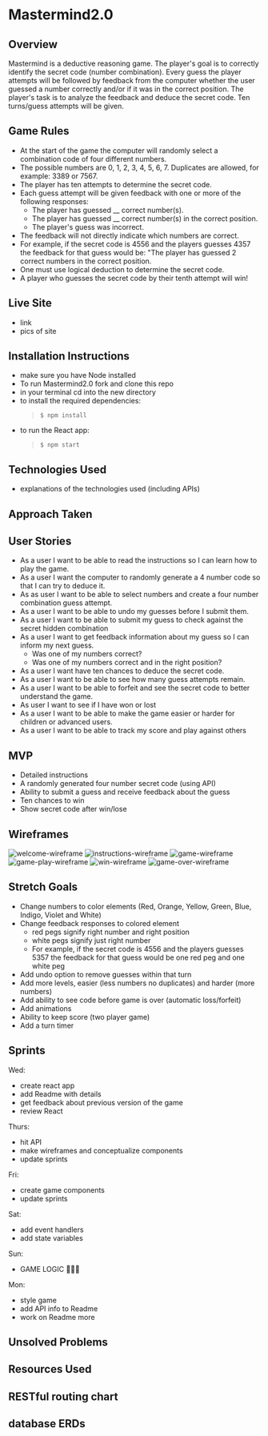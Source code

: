 # Mastermind2.0

## Overview
Mastermind is a deductive reasoning game. The player's goal is to correctly identify the secret code (number combination). Every guess the player attempts will be followed by feedback from the computer whether the user guessed a number correctly and/or if it was in the correct position. The player's task is to analyze the feedback and deduce the secret code. Ten turns/guess attempts will be given.  
## Game Rules
* At the start of the game the computer will randomly select a combination code of four different numbers. 
* The possible numbers are 0, 1, 2, 3, 4, 5, 6, 7. Duplicates are allowed, for example: 3389 or 7567.
* The player has ten attempts to determine the secret code.
* Each guess attempt will be given feedback with one or more of the following responses: 
    * The player has guessed __  correct number(s). 
    * The player has guessed __ correct number(s) in the correct position. 
    * The player's guess was incorrect. 
* The feedback will not directly indicate which numbers are correct.
* For example, if the secret code is 4556 and the players guesses 4357 the feedback for that guess would be: "The player has guessed 2 correct numbers in the correct position. 
* One must use logical deduction to determine the secret code. 
* A player who guesses the secret code by their tenth attempt will win!

## Live Site
* link
* pics of site 

## Installation Instructions
* make sure you have Node installed 
* To run Mastermind2.0 fork and clone this repo 
* in your terminal cd into the new directory
* to install the required dependencies:  
    >`$ npm install` 
* to run the React app: 
    >`$ npm start` 

## Technologies Used
* explanations of the technologies used (including APIs)

## Approach Taken

## User Stories
* As a user I want to be able to read the instructions so I can learn how to play the game.
* As a user I want the computer to randomly generate a 4 number code so that I can try to deduce it.
* As as user I want to be able to select numbers and create a four number combination guess attempt.
* As a user I want to be able to undo my guesses before I submit them.
* As a user I want to be able to submit my guess to check against the secret hidden combination 
* As a user I want to get feedback information about my guess so I can inform my next guess. 
    * Was one of my numbers correct? 
    * Was one of my numbers correct and in the right position? 
* As a user I want have ten chances to deduce the secret code.
* As a user I want to be able to see how many guess attempts remain.
* As a user I want to be able to forfeit and see the secret code to better understand the game.
* As user I want to see if I have won or lost
* As a user I want to be able to make the game easier or harder for children or advanced users. 
* As a user I want to be able to track my score and play against others

## MVP
* Detailed instructions 
* A randomly generated four number secret code (using API)
* Ability to submit a guess and receive feedback about the guess 
* Ten chances to win
* Show secret code after win/lose 

## Wireframes
![welcome-wireframe](./public/wireframes/welcome.png)
![instructions-wireframe](./public/wireframes/instructions.png)
![game-wireframe](./public/wireframes/game.png)
![game-play-wireframe](./public/wireframes/gameplay.png)
![win-wireframe](./public/wireframes/win.png)
![game-over-wireframe](./public/wireframes/gameover.png)
## Stretch Goals
- Change numbers to color elements (Red, Orange, Yellow, Green, Blue, Indigo, Violet and White)
- Change feedback responses to colored element 
    * red pegs signify right number and right position
    * white pegs signify just right number 
    * For example, if the secret code is 4556 and the players guesses 5357 the feedback for that guess would be one red peg and one white peg
- Add undo option to remove guesses within that turn
- Add more levels, easier (less numbers no duplicates) and harder (more numbers)
- Add ability to see code before game is over (automatic loss/forfeit)
- Add animations
- Ability to keep score (two player game) 
- Add a turn timer


## Sprints
Wed: 
* create react app 
* add Readme with details
* get feedback about previous version of the game 
* review React

Thurs:
* hit API
* make wireframes and conceptualize components 
* update sprints 

Fri:
* create game components 
* update sprints 

Sat: 
* add event handlers
* add state variables

Sun: 
* GAME LOGIC 🍦🍦🍦

Mon:
* style game 
* add API info to Readme
* work on Readme more 

## Unsolved Problems
## Resources Used


## RESTful routing chart 
## database ERDs


